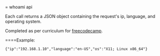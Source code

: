= whoami api

Each call returns a JSON object containing the request's ip, language, and
operating system.

Completed as per curriculum for [freecodecamp](http://freecodecamp.com).

====Example:

    {"ip":"192.168.1.10","language":"en-US","os":"X11; Linux x86_64"}